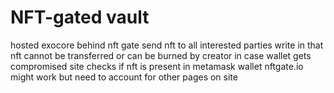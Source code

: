 # NFT-gated vault
hosted exocore behind nft gate
send nft to all interested parties
write in that nft cannot be transferred or can be burned by creator in case wallet gets compromised
site checks if nft is present in metamask wallet 
nftgate.io might work but need to account for other pages on site
